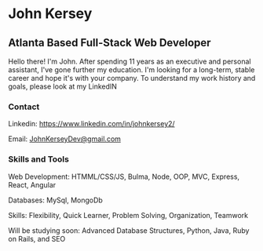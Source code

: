 # John Kersey 

## Atlanta Based Full-Stack Web Developer

Hello there! I'm John. After spending 11 years as an executive and personal assistant, I've gone further my education. I'm looking for a long-term, stable career and hope it's with your company. To understand my work history and goals, please look at my LinkedIN 

### Contact 

Linkedin: https://www.linkedin.com/in/johnkersey2/

Email: JohnKerseyDev@gmail.com

### Skills and Tools

Web Development: HTMML/CSS/JS, Bulma, Node, OOP, MVC, Express, React, Angular

Databases: MySql, MongoDb

Skills: Flexibility, Quick Learner, Problem Solving, Organization, Teamwork

Will be studying soon: Advanced Database Structures, Python, Java, Ruby on Rails, and SEO 

<!--
**JohnKersey2/JohnKersey2** is a ✨ _special_ ✨ repository because its `README.md` (this file) appears on your GitHub profile.

Here are some ideas to get you started:

- 🔭 I’m currently working on ...
- 🌱 I’m currently learning ...
- 👯 I’m looking to collaborate on ...
- 🤔 I’m looking for help with ...
- 💬 Ask me about ...
- 📫 How to reach me: ...
- 😄 Pronouns: ...
- ⚡ Fun fact: ...
-->
